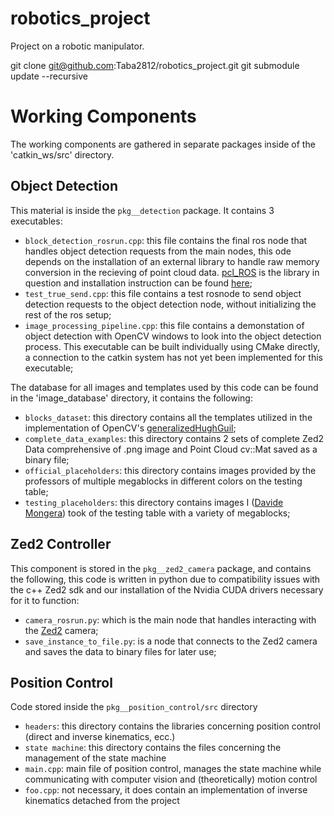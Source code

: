 # robotics_project
Project on a robotic manipulator.

git clone git@github.com:Taba2812/robotics_project.git
git submodule update --recursive

# Working Components

The working components are gathered in separate packages inside of the 'catkin_ws/src' directory.

## Object Detection

This material is inside the `pkg__detection` package. It contains 3 executables:
  * `block_detection_rosrun.cpp`: this file contains the final ros node that handles object detection requests from the main nodes, this ode depends on the installation of an external library to handle raw memory conversion in the recieving of point cloud data. [pcl_ROS](http://wiki.ros.org/pcl_ros) is the library in question and installation instruction can be found [here](https://github.com/methylDragon/pcl-ros-tutorial/blob/master/PCL%20Reference%20with%20ROS.md);
  * `test_true_send.cpp`: this file contains a test rosnode to send object detection requests to the object detection node, without initializing the rest of the ros setup;
  * `image_processing_pipeline.cpp`: this file contains a demonstation of object detection with OpenCV windows to look into the object detection process. This executable can be built individually using CMake directly, a connection to the catkin system has not yet been implemented for this executable;
  
The database for all images and templates used by this code can be found in the 'image_database' directory, it contains the following:
  * `blocks_dataset`: this directory contains all the templates utilized in the implementation of OpenCV's [generalizedHughGuil](https://github.com/Taba2812/robotics_project/blob/main/catkin_ws/src/pkg__detection/src/libraries/recognition.cpp);
  * `complete_data_examples`: this directory contains 2 sets of complete Zed2 Data comprehensive of .png image and Point Cloud cv::Mat saved as a binary file;
  * `official_placeholders`: this directory contains images provided by the professors of multiple megablocks in different colors on the testing table;
  * `testing_placeholders`: this directory contains images I ([Davide Mongera](https://github.com/Dawwo20415)) took of the testing table with a variety of megablocks;
  
## Zed2 Controller

This component is stored in the `pkg__zed2_camera` package, and contains the following, this code is written in python due to compatibility issues with the c++ Zed2 sdk and our installation of the Nvidia CUDA drivers necessary for it to function:
  * `camera_rosrun.py`: which is the main node that handles interacting with the [Zed2](https://www.stereolabs.com/zed-2/) camera;
  * `save_instance_to_file.py`: is a node that connects to the Zed2 camera and saves the data to binary files for later use; 

## Position Control
Code stored inside the `pkg__position_control/src` directory
  * `headers`: this directory contains the libraries concerning position control (direct and inverse kinematics, ecc.)
  * `state machine`: this directory contains the files concerning the management of the state machine
  * `main.cpp`: main file of position control, manages the state machine while communicating with computer vision and (theoretically) motion control
  * `foo.cpp`: not necessary, it does contain an implementation of inverse kinematics detached from the project
